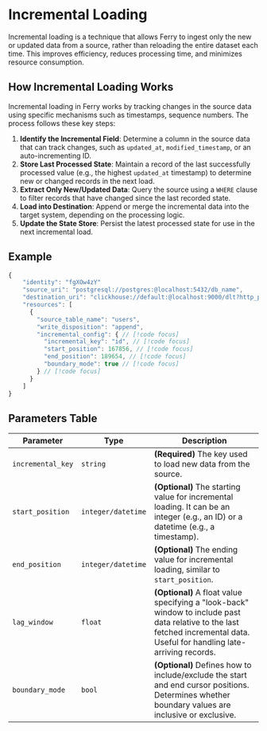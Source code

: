 # Incremental Loading
Incremental loading is a technique that allows Ferry to ingest only the new or updated data from a source, rather than reloading the entire dataset each time. This improves efficiency, reduces processing time, and minimizes resource consumption.

## How Incremental Loading Works
Incremental loading in Ferry works by tracking changes in the source data using specific mechanisms such as timestamps, sequence numbers. The process follows these key steps:

1. **Identify the Incremental Field**: Determine a column in the source data that can track changes, such as `updated_at`, `modified_timestamp`, or an auto-incrementing ID.
2. **Store Last Processed State**: Maintain a record of the last successfully processed value (e.g., the highest `updated_at` timestamp) to determine new or changed records in the next load.
3. **Extract Only New/Updated Data**: Query the source using a `WHERE` clause to filter records that have changed since the last recorded state.
4. **Load into Destination**: Append or merge the incremental data into the target system, depending on the processing logic.
5. **Update the State Store**: Persist the latest processed state for use in the next incremental load.



## Example
```js
{
    "identity": "fgXOw4zY"
    "source_uri": "postgresql://postgres:@localhost:5432/db_name",
    "destination_uri": "clickhouse://default:@localhost:9000/dlt?http_port=8123&secure=0",
    "resources": [
      {
        "source_table_name": "users",
        "write_disposition": "append",
        "incremental_config": { // [!code focus]
          "incremental_key": "id", // [!code focus]
          "start_position": 167856, // [!code focus]
          "end_position": 189654, // [!code focus]
          "boundary_mode": true // [!code focus]
        } // [!code focus]
      }
    ]
}
```
## Parameters Table


| Parameter         | Type                           | Description |
|------------------|--------------------------------|-------------|
| `incremental_key` | `string` | **(Required)** The key used to load new data from the source. |
| `start_position`  | `integer/datetime` | **(Optional)** The starting value for incremental loading. It can be an integer (e.g., an ID) or a datetime (e.g., a timestamp). |
| `end_position`    | `integer/datetime` | **(Optional)** The ending value for incremental loading, similar to `start_position`. |
| `lag_window`      | `float` | **(Optional)** A float value specifying a "look-back" window to include past data relative to the last fetched incremental data. Useful for handling late-arriving records. |
| `boundary_mode`   | `bool` | **(Optional)** Defines how to include/exclude the start and end cursor positions. Determines whether boundary values are inclusive or exclusive. |



